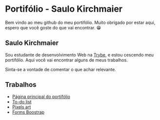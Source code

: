 # Portifólio - Saulo Kirchmaier

Bem vindo ao meu github do meu portifólio. Muito obrigado por estar aqui, espero que você goste do que vai encontrar. 😁️

## Saulo Kirchmaier

Sou estudante de desenvolvimento Web na [Trybe](https://www.betrybe.com/), e estou cescendo meu portifólio. Aqui você vai encontrar alguns de meus trabalhos.

Sinta-se a vontade de comentar o que achar relevante.

## Trabalhos

 - [Página principal do portifólio](https://saulokirchmaier.github.io/)
 - [To-do list](https://saulokirchmaier.github.io/todo_list/)
 - [Pixels art](https://saulokirchmaier.github.io/pixels-art/)
 - [Forms Boostrap](https://saulokirchmaier.github.io/forms_bootstrap/)